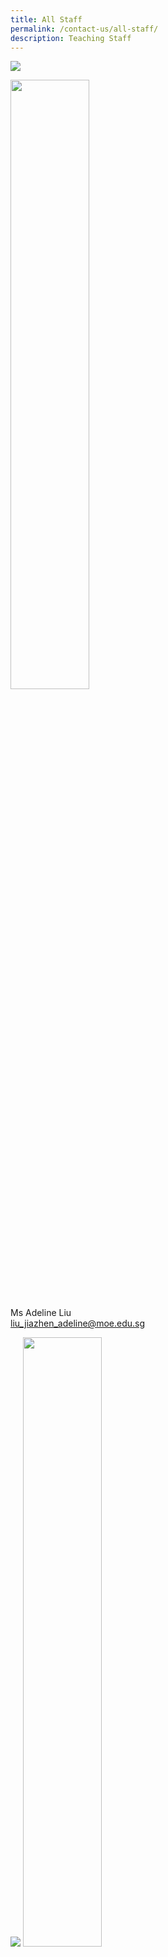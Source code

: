 ```yaml
---
title: All Staff
permalink: /contact-us/all-staff/
description: Teaching Staff
---
```

![](/images/Ms%20Liu%20Jiazhen%20Adeline.jpg)

<img style="width:50%" src="000">

Ms Adeline Liu  
[liu\_jiazhen\_adeline@moe.edu.sg](mailto:liu_jiazhen_adeline@moe.edu.sg)


![](/images/Mr%20Aidil%20Bin%20Md%20Idris.jpeg)
<img style="width:50%" src="000">

Mr Aidil Bin Md Idris      
 [aidil\_md\_idris@moe.edu.sg](mailto:aidil_md_idris@moe.edu.sg)

![](/images/Alvin%20Tan.jpeg)
<img style="width:50%" src="000">

Mr Alvin Tan Jia Jie     
tan\_jia\_jie@moe.edu.sg

![](/images/Mdm%20Ang%20Choon%20Keow.jpeg)
<img style="width:50%" src="000">

Mdm Ang Choon Keow [ang\_choon\_keow@moe.edu.sg](mailto:ang_choon_keow@moe.edu.sg)


![](/images/CAOLEILEI.jpeg)
<img style="width:50%" src="000">

Ms Cao Lei Lei                                                                           [cao\_leilei@moe.edu.sg](mailto:cao_leilei@moe.edu.sg)

![](/images/mr%20chan%20bin%20chuan.jpeg)
<img style="width:50%" src="000">

Mr&nbsp;Chan Bin Chuan                          
[chan\_bin\_chuan@moe.edu.sg](mailto:chan_bin_chuan@moe.edu.sg)


![](/images/Ms%20Chan%20Lay%20Leng.jpeg)
<img style="width:50%" src="000">

Ms Chan Lay Leng, Chloe
[chan\lay\leng@moe.edu.sg](mailto:chanlayleng@moe.edu.sg)

![](/images/ms%20chan%20lai%20peng.jpeg)
<img style="width:50%" src="000">

Ms Chan Lai Peng  
[chan\_lai\_peng@moe.edu.sg](mailto:chan_lai_peng@moe.edu.sg)

![](/images/Mr%20Chan%20Siew%20Kwai.jpeg)
<img style="width:50%" src="000">

Mr Chan Siew Kwai            
[chan\_siew\_kwai@moe.edu.sg](mailto:chan_siew_kwai@moe.edu.sg)

![](/images/Mdm%20Chen%20Liping.jpeg)
<img style="width:50%" src="000">

Mdm Chen Liping  
[chen\_liping@moe.edu.sg](mailto:chen_liping@moe.edu.sg)

![](/images/Mrs%20Cheong%20Poh%20Suan.jpeg)
<img style="width:50%" src="000">

Mrs Cheong Poh Suan   
[soh\_poh\_suan@moe.edu.sg](mailto:soh_poh_suan@moe.edu.sg)

![](/images/Mr%20Chia%20Chun%20Keong.jpeg)
<img style="width:50%" src="000">

Mr Chia Chun Keong  
[chia\_chun\_keong@moe.edu.sg](mailto:chia_chun_keong@moe.edu.sg)

![](/images/Mr%20Chia%20Chun%20Kiat.jpeg)
<img style="width:50%" src="000">

Mr Chia Chun Kiat   
[chia\_chun\_kiat@moe.edu.sg](mailto:chia_chun_kiat@moe.edu.sg)

![](/images/Mr%20Chidambaram%20Saravanan.jpeg)
<img style="width:50%" src="000">

Mr Chidambaram Saravanan 
[chidambaram\_saravanan@moe.edu.sg](mailto:chidambaram_saravanan@moe.edu.sg)

![](/images/Mrs%20Chin%20Leong%20Hwai%20Ee%20Stella.jpeg)
<img style="width:50%" src="000">

Mrs Chin-Leong Hwai Ee, Stella 
[leong\_hwai\_ee\_stella@moe.edu.sg](mailto:leong_hwai_ee_stella@moe.edu.sg)

![](/images/mr%20chng%20chia%20yii.jpeg)
<img style="width:50%" src="000">

Mr&nbsp;Chng Chia Yi    
[chng\_chia\_yi@moe.edu.sg](mailto:chng_chia_yi@moe.edu.sg)


Mr Chua Keng Yeow  
[chua\_keng\_yeow@moe.edu.sg](mailto:chua_keng_yeow@moe.edu.sg)

![](/images/Mrs%20Chua%20Teng%20May%20Hwee%20Teresa.jpeg)
<img style="width:50%" src="000">

Mrs Chua-Teng May Hwee Teresa
[teng\_may\_hwee\_teresa@moe.edu.sg](mailto:teng_may_hwee_teresa@moe.edu.sg)

![](/images/ms%20sandy%20ee.jpeg)
<img style="width:50%" src="000">

Ms Ee Wen Lin, Sandy 
[ee\_wen\_lin\_sandy@moe.edu.sg](mailto:ee_wen_lin_sandy@moe.edu.sg)

![](/images/Ms%20Eng%20Chia%20Lee.jpeg)
<img style="width:50%" src="000">

Ms Eng Chia Lee    
[eng\_chia\_lee@moe.edu.sg](mailto:eng_chia_lee@moe.edu.sg)

![](/images/Ms%20Hamizah%20Begum%20Bte%20Md%20Hanif.jpeg)
<img style="width:50%" src="000">

Ms Hamizah Begum Bte Md Hanif 
[hamizah\_begum\_mohd\_hanif@moe.edu.sg](mailto:hamizah_begum_mohd_hanif@moe.edu.sg)

![](/images/Ms%20He%20Meiyu.jpeg)
<img style="width:50%" src="000">

Ms He Meiyu        
[he\_meiyu@moe.edu.sg](mailto:he_meiyu@moe.edu.sg)

![](/images/Ms%20Heng%20Hui%20Zhen.jpeg)
<img style="width:50%" src="000">

Ms Heng Hui Zhen    
[heng\_hui\_zhen@moe.edu.sg](mailto:heng_hui_zhen@moe.edu.sg)

![](/images/Ms%20Ho%20Xiu%20Hui,%20Tessa.jpg)
<img style="width:50%" src="000">

Ms Ho Xiu Hui Tessa   
[ho\_xiu\_hui\_tessa@moe.edu.sg](mailto:ho_xiu_hui_tessa@moe.edu.sg)

![](/images/Mr%20Xiao%20Jing%20Joshua.jpg)
<img style="width:50%" src="000">

Mr Joshua Xiao Jing       
[xiao\_jing\_joshua@moe.edu.sg](mailto:xiao_jing_joshua@moe.edu.sg)

![](/images/ms%20joyner%20tay%20kai%20ling.jpeg)
<img style="width:50%" src="000">

Ms&nbsp;Joyner Tay        
[tay\_kai\_ling\_joyner@moe.edu.sg](mailto:tay_kai_ling_joyner@moe.edu.sg)

![](/images/Mr%20Kamal%20Bin%20Yacob.jpeg)
<img style="width:50%" src="000">

Mr Kamal Bin Yacob   
[kamal\_yacob@moe.edu.sg](mailto:kamal_yacob@moe.edu.sg)

Mrs Karine Nai  
nai_sok_khoon_karine@moe.edu.sg

![](/images/Mr%20Ke%20Kaijie%20Justin.jpeg)
<img style="width:50%" src="000">

Mr Ke Kaijie, Justin   
[ke\_kaijie\_justin@moe.edu.sg](mailto:ke_kaijie_justin@moe.edu.sg)

![](/images/Kishan%20School%20Website.jpeg)
<img style="width:50%" src="000">

Mr&nbsp;Kishan Kannan  
[kishan\_kannan@moe.edu.sg](mailto:kishan_kannan@moe.edu.sg)

![](/images/Doreen.png)
<img style="width:50%" src="000">

Ms&nbsp;Lau&nbsp;Ying&nbsp;Ying Doreen
[lau\_ying\_ying\_doreen@moe.edu.sg](mailto:lau_ying_ying_doreen@moe.edu.sg)

![](/images/miss%20rachel%20lee%20jueyi.jpeg)
<img style="width:50%" src="000">

Ms Lee Jueyi, Rachel    
[rachel\_lee\_jueyi@moe.edu.sg](mailto:rachel_lee_jueyi@moe.edu.sg)

![](/images/Mrs%20Lehming%20Teo%20Shi%20Hui%20Rachel.jpeg)
<img style="width:50%" src="000">

Mrs Lehming-Teo Shi Hui, Rachel
[teo\_shi\_hui\_rachel@moe.edu.sg](mailto:teo_shi_hui_rachel@moe.edu.sg)

![](/images/Ms%20Li%20Qianyi.jpeg)
<img style="width:50%" src="000">

Ms Li Qianyi
li_qianyi@moe.edu.sg

![](/images/Ms%20Lim%20Keng%20Woon%20Madeline.jpeg)
<img style="width:50%" src="000">

Ms Lim Keng Woon, Madeline
lim_keng_woon_madeline@moe.edu.sg

![](/images/Mr%20Jeremy.jpeg)
<img style="width:50%" src="000">

Mr Lim Liangcai, Jeremy
lim_liangcai_jeremy@moe.edu.sg
 
![](/images/mrs%20ng%20lye%20sim.jpeg)
<img style="width:50%" src="000">

Mrs Lim Lye Sim  
ng_lye_sim@moe.edu.sg 
 
![](/images/ms%20lim%20tze%20min%20joyce_1.jpeg)
<img style="width:50%" src="000">

Ms Lim Tze Min Joyce    
lim_tze_min@moe.edu.sg


![](/images/Mrs%20Lim%20Quek%20Chwee%20Tiang%20Linda.jpeg)
<img style="width:50%" src="000">

Mrs Lim-Quek Chwee Tiang, Linda
quek_chwee_tiang_linda@moe.edu.sg

![](/images/Ms%20Low%20Li%20Qing.jpg)
<img style="width:50%" src="000">

Ms Low Liqing    
low_liqing@moe.edu.sg

![](/images/Mr%20Mohideeen%20Nizar.jpeg)
<img style="width:50%" src="000">

Mr Mohideen Nizar s/o Anwar
mohideen_nizar_anwar@moe.edu.sg
 
 ![](/images/Mdm%20Mursalina.jpeg)
 <img style="width:50%" src="000">
 
Mdm Mursalina Bte Mohd Saim
mursalina_mohd_saim@moe.edu.sg

![](/images/Mdm%20Natarajan%20Umarani%20(Teacher).jpg)
<img style="width:50%" src="000">

Ms Natarajan Umarani 
natarajan_umarani@moe.edu.sg

![](/images/Mr%20Ng%20Loong%20Kin,%20Alvin.jpg)
<img style="width:50%" src="000">

Mr Ng Loong Kin, Alvin
ng_loong_kin_alvin@moe.edu.sg

![](/images/Ms%20Nurul%20Farhanah%20Bte%20Ramlan.jpg)
<img style="width:50%" src="000">

Ms Nurul Farhanah Bte Ramlan
nurul_farhanah_binte_ramlan@moe.edu.sg

![](/images/Mrs%20Peh%20Yeo%20Hwee%20Ching%20Magdelene.jpeg)
<img style="width:50%" src="000">

Mrs Peh-Yeo Hwee Ching Magdalene
yeo_hwee_ching_magdalene@moe.edu.sg

![](/images/mr%20phua%20chwee%20ghua.jpeg)
<img style="width:50%" src="000">

Mr Phua Chwee Ghua
phua_chwee_ghua@moe.edu.sg 

![](/images/Mdm%20Rajamanickam.jpeg)
<img style="width:50%" src="000">

Mdm Rajamanickam Renuka
rajamanickam_renuka@moe.edu.sg

![](/images/Mdm%20Rashidah%20Kassim.jpeg)
<img style="width:50%" src="000">

Mdm Rashidah Kassim
rashidah_kassim@moe.edu.sg

![](/images/Mr%20Mohamed%20Ressal.jpeg)
<img style="width:50%" src="000">

Mr Mohamed Ressal Mohamed Raffi
mohamed_ressal_mohamed_raffi@moe.edu.sg

![](/images/Mdm%20Rosezalina.jpeg)
<img style="width:50%" src="000">

Mdm Rosezalina Bte Asmoin
rosezalina_asmoin@moe.edu.sg

![](/images/Mr%20See%20Gim%20Hwee%20(1).jpg)
<img style="width:50%" src="000">

Mr See Gim Hwee
see_gim_hwee@moe.edu.sg 

![](/images/Ms%20Sia%20Gee%20Han.jpeg)
<img style="width:50%" src="000">

Ms Sia Gee Han, Karen
karen_sia_gee_han@moe.edu.sg


Ms Sharon Tham Kum Chee
sharon_tham_kum_chee@moe.edu.sg

![](/images/Mdm%20Sheetal%20Sonawane.jpeg)
<img style="width:50%" src="000">

Ms Sheetal Sonawane
sheetal_madhukar_sonawane@moe.edu.sg

![](/images/Ms%20Sim%20Shin%20Jie.jpg)
<img style="width:50%" src="000">

Ms Sim Shin Jie    
sim_shin_jie@moe.edu.sg

![](/images/ms%20siti%20nurwati%20dalduri.jpeg)
<img style="width:50%" src="000">

Ms Siti Nurwati Dalduri
siti_nurwati_dalduri@moe.edu.sg 

![](/images/Ms%20Soon%20Si%20Lin%20Jocelyn%20(Teacher).png)
<img style="width:50%" src="000">

Ms Soon Si Lin Jocelyn
soon_si_lin_jocelyn@moe.edu.sg 

![](/images/Ms%20Sophia%20Ng%20Jia%20Ming.jpg)
<img style="width:50%" src="000">

Ms Sophia Ng    
sophia_ng_jia_ming@moe.edu.sg

![](/images/Ms%20Sumitha.jpeg)
<img style="width:50%" src="000">

Mdm Sumitha Kirsnan
sumitha_kirsnan@moe.edu.sg

![](/images/Ms%20Syafiqah%20Binte%20Zaini.jpg)
<img style="width:50%" src="000">

Ms Syafiqah Binte Zaini
syafiqah_zaini@moe.edu.sg

![](/images/Mr%20Tan%20Chor%20Seng.jpg)
<img style="width:50%" src="000">

Mr Tan Chor Seng
tan_chor_seng_a@moe.edu.sg

![](/images/Ms%20Joycelyn.jpeg)
<img style="width:50%" src="000">

Ms Tan E-Fung, Joycelyn
tan_e_fung_joycelyn@moe.edu.sg

![](/images/Mr%20Peter.jpeg)
<img style="width:50%" src="000">

Mr Tan Eng Hoe, Peter
peter_tan_eng_hoe@moe.edu.sg

![](/images/Mr%20John.jpeg)
<img style="width:50%" src="000">

Mr Tan Hong Soong, John
tan_hong_soong@moe.edu.sg

![](/images/mr%20tan%20jit%20jin.jpeg)
<img style="width:50%" src="000">

Mr Tan Jit Jin
tan_jit_jin@moe.edu.sg

![](/images/ms%20tan%20kay%20shin.jpeg)
<img style="width:50%" src="000">

Mdm Tan Kay Shin 
tan_kay_shin@moe.edu.sg

![](/images/Mr%20Tan%20Kiang%20Chye.jpeg)
<img style="width:50%" src="000">

Mr Tan Kiang Chye
tan_kiang_chye@moe.edu.sg

Mr Tan Liang Hooi![](/images/Mr%20Tan%20Liang%20Hooi.jpeg)
<img style="width:50%" src="000">

tan_liang_hooi@moe.edu.sg

![](/images/kenneth.jpeg)
<img style="width:50%" src="000">

Mr Tan Ming Hon, Kenneth
tan_ming_hon@moe.edu.sg

![](/images/mr%20tan%20teck%20soon.jpeg)
<img style="width:50%" src="000">

Mr Tan Teck Soon
tan_teck_soon@moe.edu.sg 

![](/images/Mr%20Tan%20Ser%20Yong.jpeg)
<img style="width:50%" src="000">

Mr Tan Ser Yong, Philip
tan_ser_yong_philip@moe.edu.sg

![](/images/Mrs%20Tan%20Wong%20Siew%20Har.jpeg)
<img style="width:50%" src="000">

Mrs Tan-Wong Siew Har, Winnie
wong_siew_har_winnie@moe.edu.sg

![](/images/Timothy.jpeg)
<img style="width:50%" src="000">

Mr Tang Xu Yang Timothy
tang_xu_yang_timothy@moe.edu.sg

![](/images/Mrs%20Tan%20Wen%20Yi.jpeg)
<img style="width:50%" src="000">

Mrs Tan Wen Yi
tan_wen_yi@moe.edu.sg

![](/images/Mrs%20Teng%20Tay%20Soo%20Chin.jpeg)
<img style="width:50%" src="000">

Mrs Teng-Tay Soo Chin, Emmeline
tay_soo_chin_emmeline@moe.edu.sg

![](/images/Ms%20Teo%20Li%20Yin.jpeg)
<img style="width:50%" src="000">

Ms Teo Li Yin
teo_li_yin@moe.edu.sg


Mr Teo Chai Yaw
teo_chai_yaw@moe.edu.sg

![](/images/Ms%20Teo%20Wei%20Na.jpeg)
<img style="width:50%" src="000">

Ms Teo Wei Na
teo_wei_na@moe.edu.sg

![](/images/mr%20thomas%20law%20choon%20ting.jpeg)
<img style="width:50%" src="000">

Mr Thomas Law
law_choon_ting_thomas@moe.edu.sg 

<img style="width:50%" src="/images/Valane%20Passport%20Photo%202.jpeg">

Ms Tnee Li Ling, Valane
tnee_li_ling_valane@moe.edu.sg

Ms Tracy Tey
tracy_tey_pin_pin@moe.edu.sg

<img style="width:50%" src="/images/Ms%20Wee%20Ni%20Swen.jpg">

Ms Wee Ni Swen
wee_ni_swen@moe.edu.sg

<img style="width:50%" src="/images/Ms%20Wee%20Yee%20Ing.jpg">

Ms Wee Yee Ing
wee_yee_ing@moe.edu.sg

<img style="width:50%" src="/images/Mrs%20Wee%20Loh%20Wee%20Sin.jpeg">

Mrs Wee-Loh Wee Sin
loh_wee_sin@moe.edu.sg

<img style="width:50%" src="/images/Ms%20Woong%20Choy%20Wan.jpeg">

Ms Woong Choy Wan
woong_choy_wan@moe.edu.sg

<img style="width:50%" src="/images/Mr%20Andy.jpeg">

Mr Yap Jin Hua, Andy
yap_jin_hua_andy@moe.edu.sg

<img style="width:50%" src="/images/Mr%20Yong%20Teck%20Sin.jpg">

Mr Yong Teck Sin
yong_teck_sin@moe.edu.sg

<img style="width:50%" src="/images/Mrs%20Yuen%20Lay%20Eng.jpeg">

Mrs Yuen Lay Eng
ang_lay_eng@moe.edu.sg 
 
<img style="width:50%" src="/images/Mr%20Zulhilmi%20Bin%20Zulkiflee.jpeg">

Mr Zulhilmi Bin Zulkiflee
zulkiflee_zulhilmi@moe.edu.sg